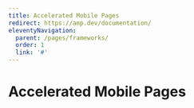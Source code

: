```yaml
---
title: Accelerated Mobile Pages
redirect: https://amp.dev/documentation/
eleventyNavigation:
  parent: /pages/frameworks/
  order: 1
  link: '#'
---
```


# Accelerated Mobile Pages
